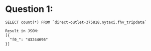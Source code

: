 # Question 1:
```console
SELECT count(*) FROM `direct-outlet-375818.nytaxi.fhv_tripdata`

Result in JSON: 
[{
  "f0_": "43244696"
}]
```

